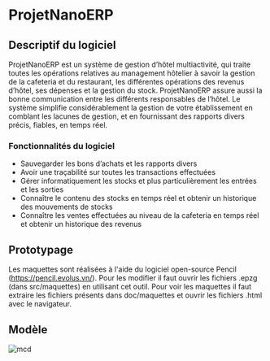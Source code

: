 ﻿# ProjetNanoERP

## Descriptif du logiciel
ProjetNanoERP est un système de gestion d’hôtel multiactivité, qui traite toutes les opérations relatives au management hôtelier à savoir la gestion de la cafeteria et du restaurant, les différentes opérations des revenus d’hôtel, ses dépenses et la gestion du stock.  ProjetNanoERP assure aussi la bonne communication entre les différents responsables de l’hôtel. Le système simplifie considérablement la gestion de votre établissement en comblant les lacunes de gestion, et en fournissant des rapports divers précis, fiables, en temps réel.

### Fonctionnalités du logiciel 
* Sauvegarder les bons d’achats et les rapports divers
* Avoir une traçabilité sur toutes les transactions effectuées
* Gérer informatiquement les stocks et plus particulièrement les entrées et  les sorties
* Connaître le contenu des stocks en temps réel et obtenir un historique des mouvements de stocks
* Connaître les ventes effectuées au niveau de la cafeteria en temps réel et obtenir un historique des revenus

## Prototypage
Les maquettes sont réalisées à l'aide du logiciel open-source Pencil (https://pencil.evolus.vn/). Pour les modifier il faut ouvrir les fichiers .epzg  (dans src/maquettes) en utilisant cet outil.
Pour voir les maquettes il faut extraire les fichiers présents dans doc/maquettes et ouvrir les fichiers .html avec le navigateur.

## Modèle
![mcd](https://user-images.githubusercontent.com/46269667/50860476-5692e380-1396-11e9-859f-f1c30460bdf1.png)
